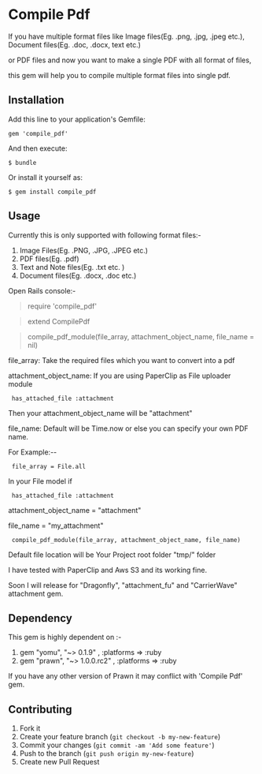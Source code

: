 # Compile Pdf

If you have multiple format files like Image files(Eg. .png, .jpg, .jpeg etc.), Document files(Eg. .doc, .docx, text etc.)

or PDF files and now you want to make a single PDF with all format of files,

this gem will help you to compile multiple format files into single pdf.


## Installation

Add this line to your application's Gemfile:

    gem 'compile_pdf'

And then execute:

    $ bundle

Or install it yourself as:

    $ gem install compile_pdf

## Usage

Currently this is only supported with following format files:-

1. Image Files(Eg. .PNG, .JPG, .JPEG etc.)
2. PDF files(Eg. .pdf)
3. Text and Note files(Eg. .txt etc. )
4. Document files(Eg. .docx, .doc etc.)

Open Rails console:-

 > require 'compile_pdf'

 > extend CompilePdf

 > compile_pdf_module(file_array, attachment_object_name, file_name = nil)

   file_array:  Take the required files which you want to convert into a pdf

   attachment_object_name: If you are using PaperClip as File uploader module

     has_attached_file :attachment

   Then your attachment_object_name will be "attachment"

   file_name: Default will be Time.now or else you can specify your own PDF name.


  For Example:--

     file_array = File.all

   In your File model if

     has_attached_file :attachment

   attachment_object_name = "attachment"

   file_name = "my_attachment"

     compile_pdf_module(file_array, attachment_object_name, file_name)

 Default file location will be Your Project root folder "tmp/" folder

 I have tested with PaperClip and Aws S3 and its working fine.

 Soon I will release for "Dragonfly", "attachment_fu" and "CarrierWave" attachment gem.


## Dependency

This gem is highly dependent on :-

  1. gem "yomu", "~> 0.1.9" , :platforms => :ruby
  2. gem "prawn", "~> 1.0.0.rc2" , :platforms => :ruby

  If you have any other version of Prawn it may conflict with 'Compile Pdf' gem.

## Contributing

1. Fork it
2. Create your feature branch (`git checkout -b my-new-feature`)
3. Commit your changes (`git commit -am 'Add some feature'`)
4. Push to the branch (`git push origin my-new-feature`)
5. Create new Pull Request
